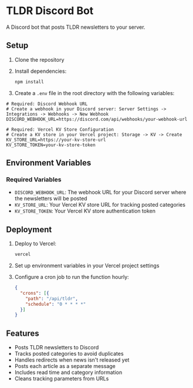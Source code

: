 # TLDR Discord Bot

A Discord bot that posts TLDR newsletters to your server.

## Setup

1. Clone the repository
2. Install dependencies:
   ```bash
   npm install
   ```

3. Create a `.env` file in the root directory with the following variables:

```env
# Required: Discord Webhook URL
# Create a webhook in your Discord server: Server Settings -> Integrations -> Webhooks -> New Webhook
DISCORD_WEBHOOK_URL=https://discord.com/api/webhooks/your-webhook-url

# Required: Vercel KV Store Configuration
# Create a KV store in your Vercel project: Storage -> KV -> Create
KV_STORE_URL=https://your-kv-store-url
KV_STORE_TOKEN=your-kv-store-token
```

## Environment Variables

### Required Variables

- `DISCORD_WEBHOOK_URL`: The webhook URL for your Discord server where the newsletters will be posted
- `KV_STORE_URL`: Your Vercel KV store URL for tracking posted categories
- `KV_STORE_TOKEN`: Your Vercel KV store authentication token

## Deployment

1. Deploy to Vercel:
   ```bash
   vercel
   ```

2. Set up environment variables in your Vercel project settings

3. Configure a cron job to run the function hourly:
   ```json
   {
     "crons": [{
       "path": "/api/tldr",
       "schedule": "0 * * * *"
     }]
   }
   ```

## Features

- Posts TLDR newsletters to Discord
- Tracks posted categories to avoid duplicates
- Handles redirects when news isn't released yet
- Posts each article as a separate message
- Includes read time and category information
- Cleans tracking parameters from URLs 